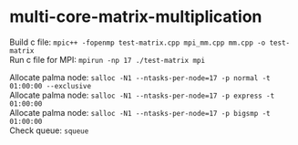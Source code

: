 # multi-core-matrix-multiplication

Build c file: `mpic++ -fopenmp test-matrix.cpp mpi_mm.cpp mm.cpp -o test-matrix`  
Run c file for MPI: `mpirun -np 17 ./test-matrix mpi`  

Allocate palma node: `salloc -N1 --ntasks-per-node=17 -p normal -t 01:00:00 --exclusive`  
Allocate palma node: `salloc -N1 --ntasks-per-node=17 -p express -t 01:00:00`  
Allocate palma node: `salloc -N1 --ntasks-per-node=17 -p bigsmp -t 01:00:00`  
Check queue: `squeue`
